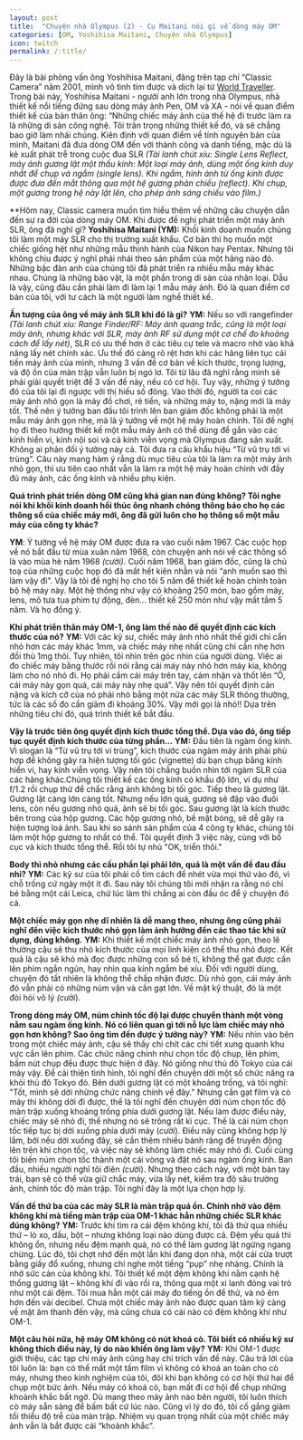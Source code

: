 ```yaml
---
layout: post
title:  "Chuyện nhà Olympus (2) - Cụ Maitani nói gì về dòng máy OM"
categories: [OM, Yoshihisa Maitani, Chuyện nhà Olympus]
icon: twitch
permalink: /:title/
---
```

Đây là bài phỏng vấn ông Yoshihisa Maitani, đăng trên tạp chí “Classic Camera” năm 2001, mình vô tình tìm được và dịch lại từ [World Traveller](https://esif.world-traveller.org/om-sif/concepts.htm "World Traveller"). Trong bài này, Yoshihisa Maitani - người anh lớn trong nhà Olympus, nhà thiết kế nổi tiếng đứng sau dòng máy ảnh Pen, OM và XA - nói về quan điểm thiết kế của bản thân ông: “Những chiếc máy ảnh của thế hệ đi trước làm ra là những di sản công nghệ. Tôi trân trọng những thiết kế đó, và sẽ chẳng bao giờ làm nhái chúng. Kiên định với quan điểm về tính nguyên bản của mình, Maitani đã đưa dòng OM đến với thành công và danh tiếng, mặc dù là kẻ xuất phát trễ trong cuộc đua SLR *(Tài lanh chút xíu: Single Lens Reflect, máy ảnh gương lật một thấu kính: Một loại máy ảnh, dùng một ống kính duy nhất để chụp và ngắm (single lens). Khi ngắm, hình ảnh từ ống kính được được đưa đến mắt thông qua một hệ gương phản chiếu (reflect). Khi chụp, một gương trong hệ này lật lên, cho phép ánh sáng chiếu vào film.)*


**Hôm nay, Classic camera muốn tìm hiểu thêm về những câu chuyện dẫn đến sự ra đời của dòng máy OM. Khi được đề nghị phát triển một máy ảnh SLR, ông đã nghĩ gì?
**Yoshihisa Maitani (YM):** Khối kinh doanh muốn chúng tôi làm một máy SLR cho thị trường xuất khẩu. Cơ bản thì họ muốn một chiếc giống hệt như những mẫu thịnh hành của Nikon hay Pentax. Nhưng tôi không chịu được ý nghĩ phải nhái theo sản phẩm của một hãng nào đó. Những bậc đàn anh của chúng tôi đã phát triển ra nhiều mẫu máy khác nhau. Chúng là những bảo vật, là một phần trong di sản của nhân loại. Dẫu là vậy, cũng đâu cần phải làm đi làm lại 1 mẫu máy ảnh. Đó là quan điểm cơ bản của tôi, với tư cách là một người làm nghề thiết kế.

**Ấn tượng của ông về máy ảnh SLR khi đó là gì?**
**YM:** Nếu so với rangefinder *(Tài lanh chút xíu: Range Finder/RF:  Máy ảnh quang trắc, cũng là một loại máy ảnh, nhưng khác với SLR, máy ảnh RF sử dụng một cơ chế đo khoảng cách để lấy nét)*, SLR có ưu thế hơn ở các tiêu cự tele và macro nhờ vào khả năng lấy nét chính xác. Ưu thế đó càng rõ rệt hơn khi các hãng liên tục cải tiến máy ảnh của mình, nhưng 3 vấn đề cơ bản về kích thước, trọng lượng, và độ ồn của màn trập vẫn luôn bị ngó lơ.
Tôi từ lâu đã nghĩ rằng mình sẽ phải giải quyết triệt để 3 vấn đề này, nếu có cơ hội. Tuy vậy, những ý tưởng đó của tôi lại đi ngược với thị hiếu số đông. Vào thời đó, người ta coi các máy ảnh nhỏ gọn là máy đồ chơi, rẻ tiền, và những máy to, nặng mới là máy tốt. Thế nên ý tưởng ban đầu tôi trình lên ban giám đốc không phải là một mẫu máy ảnh gọn nhẹ, mà là ý tưởng về một hệ máy hoàn chỉnh. Tôi đề nghị họ đi theo hướng thiết kế một mẫu máy ảnh có thể dùng để gắn vào các kính hiển vi, kính nội soi và cả kính viễn vọng mà Olympus đang sản xuất. Không ai phản đối ý tưởng này cả. Tôi đưa ra câu khẩu hiệu “Từ vũ trụ tới vi trùng”. Câu này mang hàm ý rằng dù mục tiêu của tôi là làm ra một máy ảnh nhỏ gọn, thì ưu tiên cao nhất vẫn là làm ra một hệ máy hoàn chỉnh với đầy đủ máy ảnh, các ống kính và nhiều phụ kiện.

**Quá trình phát triển dòng OM cũng khá gian nan đúng không? Tôi nghe nói khi khối kinh doanh hối thúc ông nhanh chóng thông báo cho họ các thông số của chiếc máy mới, ông đã gửi luôn cho họ thông số một mẫu máy của công ty khác?**

**YM**: Ý tưởng về hệ máy OM được đưa ra vào cuối năm 1967. Các cuộc họp về nó bắt đầu từ mùa xuân năm 1968, còn chuyện anh nói về các thông số là vào mùa hè năm 1968 *(cười)*. Cuối năm 1968, ban giám đốc, cũng là chủ toạ của những cuộc họp đó đã mất hết kiên nhẫn và nói “anh muốn sao thì làm vậy đi”. Vậy là tôi đề nghị họ cho tôi 5 năm để thiết kế hoàn chỉnh toàn bộ hệ máy này. Một hệ thống như vậy có khoảng 250 món, bao gồm máy, lens, mô tưa tua phim tự động, đèn… thiết kế 250 món như vậy mất tầm 5 năm. Và họ đồng ý.

**Khi phát triển thân máy OM-1, ông làm thế nào để quyết định các kích thước của nó?**
**YM:** Với các kỹ sư, chiếc máy ảnh nhỏ nhất thế giới chỉ cần nhỏ hơn các máy khác 1mm, và chiếc máy nhẹ nhất cũng chỉ cần nhẹ hơn đối thủ 1mg thôi. Tuy nhiên, tôi nhìn trên góc nhìn của người dùng. Việc ai đo chiếc máy bằng thước rồi nói rằng cái máy này nhỏ hơn máy kia, không làm cho nó nhỏ đi. Họ phải cầm cái máy trên tay, cảm nhận và thốt lên “Ồ, cái máy này gọn quá, cái máy này nhẹ quá”. Vậy nên tôi quyết định cân nặng và kích cỡ của nó phải nhỏ bằng một nửa các máy SLR thông thường, tức là các số đo cần giảm đi khoảng 30%. Vậy mới gọi là nhỏ!! Dựa trên những tiêu chí đó, quá trình thiết kế bắt đầu.

**Vậy là trước tiên ông quyết định kích thước tổng thể. Dựa vào đó, ông tiếp tục quyết định kích thước của từng phần...**
**YM:** Đầu tiên là ngàm ống kính. Vì slogan là “Từ vũ trụ tới vi trùng”, kích thước của ngàm máy ảnh phải phù hợp để không gây ra hiện tượng tối góc (vignette) dù bạn chụp bằng kính hiển vi, hay kính viễn vọng. Vậy nên tôi chẳng buồn nhìn tới ngàm SLR của các hãng khác.Chúng tôi thiết kế các ống kính có khẩu độ lớn, ví dụ như f/1.2 rồi chụp thử để chắc rằng ảnh không bị tối góc. Tiếp theo là gương lật. Gương lật càng lớn càng tốt. Nhưng nếu lớn quá, gương sẽ đập vào đuôi lens, còn nếu gương nhỏ quá, ảnh sẽ bị tối góc. Sau gương lật là kích thước bên trong của hộp gương. Các hộp gương nhỏ, bề mặt bóng, sẽ dễ gây ra hiện tượng loá ảnh. Sau khi so sánh sản phẩm của 4 công ty khác, chúng tôi làm một hộp gương to nhất có thể. Tôi quyết định 3 việc này, cùng với bố cục và kích thước tổng thể. Rồi tôi tự nhủ "OK, triển thôi."

**Body thì nhỏ nhưng các cấu phần lại phải lớn, quá là một vấn đề đau đầu nhỉ?**
**YM:** Các kỹ sư của tôi phải cố tìm cách để nhét vừa mọi thứ vào đó, vì chỗ trống cứ ngày một ít đi. Sau này tôi chúng tôi mới nhận ra rằng nó chỉ bé bằng một cái Leica, chứ lúc làm thì chẳng ai còn đầu óc để ý chuyện đó cả.

**Một chiếc máy gọn nhẹ dĩ nhiên là dễ mang theo, nhưng ông cũng phải nghĩ đến việc kích thước nhỏ gọn làm ảnh hưởng đến các thao tác khi sử dụng, đúng không.**
**YM:** Khi thiết kế một chiếc máy ảnh nhỏ gọn, theo lẽ thường cậu sẽ thu nhỏ kích thước của mọi linh kiện có thể thu nhỏ được. Kết quả là cậu sẽ khó mà đọc được những con số bé tí, không thể gạt được cần lên phim ngắn ngủn, hay nhìn qua kính ngắm bé xíu. Đối với người dùng, chuyện đó tất nhiên là không thể chấp nhận được. Dù nhỏ gọn, cái máy ảnh đó vẫn phải có những núm vặn và cần gạt lớn. Về mặt kỹ thuật, đó là một đòi hỏi vô lý *(cười*).

**Trong dòng máy OM, núm chỉnh tốc độ lại được chuyển thành một vòng nằm sau ngàm ống kính. Nó có liên quan gì tới nỗ lực làm chiếc máy nhỏ gọn hơn không? Sao ông tìm đến được ý tưởng này?**
**YM:** Nếu nhìn vào bên trong một chiếc máy ảnh, cậu sẽ thấy chi chít các chi tiết xung quanh khu vực cần lên phim. Các chức năng chính như chọn tốc độ chụp, lên phim, bấm nút chụp đều được thực hiện ở đây. Nó giống như thủ đô Tokyo của cái máy vậy. Để cải thiện tình hình, tôi nghĩ đến chuyện dời một số chức năng ra khỏi thủ đô Tokyo đó.
Bên dưới gương lật có một khoảng trống, và tôi nghĩ: "Tốt, mình sẽ dời những chức năng chính về đây." Nhưng cần gạt film và cò máy thì không dời đi được, thế là tôi nghĩ đến chuyện dời núm chọn tốc độ màn trập xuống khoảng trống phía dưới gương lật. Nếu làm được điều này, chiếc máy sẽ nhỏ đi, thế nhưng nó sẽ trông rất kì cục. Thế là cái núm chọn tốc tiếp tục bị dời xuống phía dưới máy (*cười*). Điều nãy cũng không hợp lý lắm, bởi nếu dời xuống đây, sẽ cần thêm nhiều bánh răng để truyền động lên trên khi chọn tốc, và việc này sẽ không làm chiếc máy nhỏ đi. Cuối cùng tôi biến núm chọn tốc thành một cái vòng và đặt nó sau ngàm ống kính. Ban đầu, nhiều người nghĩ tôi điên *(cười*). Nhưng theo cách này, với một bàn tay trái, bạn sẽ có thể vừa giữ chắc máy, vừa lấy nét, kiểm tra độ sâu trường ảnh, chỉnh tốc độ màn trập. Tôi nghĩ đây là một lựa chọn hợp lý.

**Vấn đề thứ ba của các mày SLR là màn trập quá ồn. Chính nhờ vào đệm không khí mà tiếng màn trập của OM-1 khác hẳn những chiếc SLR khác đúng không?**
**YM:**  Trước khi tìm ra cái đệm không khí, tôi đã thử qua nhiều thứ – lò xo, dầu, bột – nhưng không loại nào dùng được cả. Đệm yếu quá thì không ổn, nhưng nếu đệm mạnh quá, nó có thể làm gương lật ngừng ngang chừng. Lúc đó, tôi chợt nhớ đến một lần khi đang dọn nhà, một cái cửa trượt bằng giấy đổ xuống, nhưng chỉ nghe một tiếng “pụp” nhẹ nhàng. Chính là nhờ sức cản của không khí. Tôi thiết kế một đệm không khí nằm cạnh hệ thống gương lật – không khí đi vào rồi ra, thông qua một xi lanh đóng vai trò như một cái đệm. Tôi mua hẳn một cái máy đo tiếng ồn để thử, và nó êm hơn đến vài decibel. Chưa một chiếc máy ảnh nào được quan tâm kỹ càng về mặt âm thanh đến vậy, mà cũng chưa có cái nào có đệm không khí như OM-1.

**Một câu hỏi nữa, hệ máy OM không có nút khoá cò. Tôi biết có nhiều kỹ sư không thích điều này, lý do nào khiến ông làm vậy?**
**YM:** Khi OM-1 được giới thiệu, các tạp chí máy ảnh cũng hay chỉ trích vấn đề này. Câu trả lời của tôi luôn là: bạn có thể mất một tấm film vì không có khoá an toàn cho cò máy, nhưng theo kinh nghiệm của tôi, đôi khi bạn không có cơ hội thứ hai để chụp một bức ảnh. Nếu máy có khoá cò, bạn mất đi cơ hội để chụp những khoảnh khắc bất ngờ. Dù mang theo máy ảnh nào bên người, tôi luôn thích cò máy sẵn sàng để bấm bất cứ lúc nào. Cũng vì lý do đó, tôi cố gắng giảm tối thiểu độ trễ của màn trập. Nhiệm vụ quan trọng nhất của một chiếc máy ảnh vẫn là bắt được cái “khoảnh khắc”.
